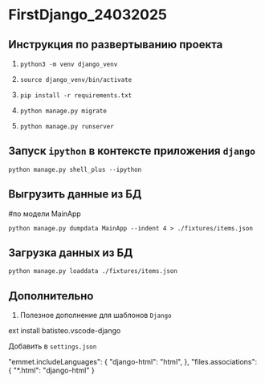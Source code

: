 # FirstDjango_24032025

## Инструкция по развертыванию проекта
1. `python3 -m venv django_venv`

2. `source django_venv/bin/activate`

3. `pip install -r requirements.txt`

4. `python manage.py migrate`

5. `python manage.py runserver`

## Запуск `ipython` в контексте приложения `django`
```
python manage.py shell_plus --ipython 
```
## Выгрузить данные из БД 
#по модели MainApp
```
python manage.py dumpdata MainApp --indent 4 > ./fixtures/items.json
```
## Загрузка данных из БД
```
python manage.py loaddata ./fixtures/items.json
```

## Дополнительно
1. Полезное дополнение для шаблонов `Django`

ext install batisteo.vscode-django

Добавить в `settings.json`

"emmet.includeLanguages": {
    "django-html": "html",
    },
"files.associations": {
    "*.html": "django-html"
    }





